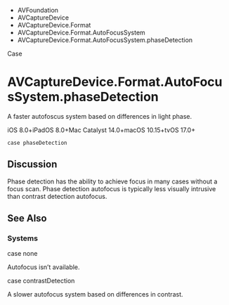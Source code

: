 

- AVFoundation
- AVCaptureDevice
- AVCaptureDevice.Format
- AVCaptureDevice.Format.AutoFocusSystem
-  AVCaptureDevice.Format.AutoFocusSystem.phaseDetection 

Case

# AVCaptureDevice.Format.AutoFocusSystem.phaseDetection

A faster autofoscus system based on differences in light phase.

iOS 8.0+iPadOS 8.0+Mac Catalyst 14.0+macOS 10.15+tvOS 17.0+

``` source
case phaseDetection
```

## Discussion

Phase detection has the ability to achieve focus in many cases without a focus scan. Phase detection autofocus is typically less visually intrusive than contrast detection autofocus.

## See Also

### Systems

case none

Autofocus isn’t available.

case contrastDetection

A slower autofocus system based on differences in contrast.

